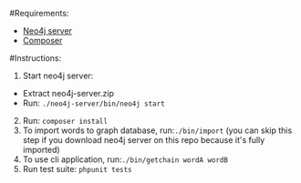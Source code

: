 #Requirements:
* [Neo4j server](http://neo4j.com/download/)
* [Composer](https://getcomposer.org/doc/00-intro.md#globally)

#Instructions:
1. Start neo4j server:
  * Extract neo4j-server.zip
  * Run: `./neo4j-server/bin/neo4j start`
2. Run: `composer install`
3. To import words to graph database, run:`./bin/import` (you can skip this step if you download neo4j server on this repo because it's fully imported)
4. To use cli application, run:`./bin/getchain wordA wordB`
5. Run test suite: `phpunit tests`
